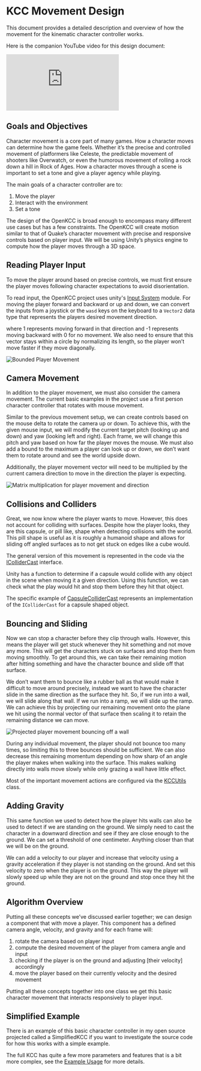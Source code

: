 # KCC Movement Design

This document provides a detailed description and overview of how the
movement for the kinematic character controller works.

Here is the companion YouTube video for this design document:

<!-- markdownlint-disable MD013 -->
<!-- markdownlint-disable MD033 -->
<!-- Disable line length lint rule for portion of embed -->
<div class="videoWrapper">
<iframe
    src="https://www.youtube.com/embed/s-99Z_W8bcQ"
    title="Moving Characters in Games – Kinematic Character Controller in Unity"
    frameborder="0"
    allow="accelerometer; autoplay; clipboard-write; encrypted-media; gyroscope; picture-in-picture"
    allowfullscreen></iframe>
</div>
<!-- markdownlint-enable MD013 -->

## Goals and Objectives

Character movement is a core part of many games. How a character moves can
determine how the game feels. Whether it’s the precise and controlled movement
of platformers like Celeste, the predictable movement of shooters like
Overwatch, or even the humorous movement of rolling a rock down a hill in Rock
of Ages. How a character moves through a scene is important to set a tone
and give a player agency while playing.

The main goals of a character controller are to:

1. Move the player
1. Interact with the environment
1. Set a tone

The design of the OpenKCC is broad enough to encompass many different use
cases but has a few constraints.
The OpenKCC will create motion similar to that of Quake’s character movement
with precise and responsive controls based on player input.
We will be using Unity’s physics engine to compute how the player moves
through a 3D space.

## Reading Player Input

To move the player around based on precise controls, we must first ensure
the player moves following character expectations to avoid disorientation.

To read input, the OpenKCC project uses unity's [Input System](https://docs.unity3d.com/Packages/com.unity.inputsystem@1.3/manual/index.html)
module. For moving the player forward and backward
or up and down, we can convert the inputs from a joystick or
the `wasd` keys on the keyboard to a `Vector2` data type that
represents the players desired movement direction.

where 1 represents moving forward in that direction and -1 represents moving
backward with 0 for no movement. We also need to ensure that this vector
stays within a circle by normalizing its length, so the player won’t move
faster if they move diagonally.

![Bounded Player Movement](../../resources/design/bounded-movement.png)

## Camera Movement

In addition to the player movement, we must also consider the camera movement.
The current basic examples in the project use a first person character
controller that rotates with mouse movement.

Similar to the previous movement setup, we can create controls based
on the mouse delta to rotate the camera up or down.
To achieve this, with the given mouse input, we will modify the current target
pitch (looking up and down) and yaw (looking left and right).
Each frame, we will change this pitch and yaw based on how far the
player moves the mouse. We must also add a bound to the maximum a
player can look up or down, we don’t want them to rotate around and see
the world upside down.

Additionally, the player movement vector will need to be multiplied by
the current camera direction to move in the direction the player is expecting.

![Matrix multiplication for player movement and direction](../../resources/design/multiply-movement.png)

## Collisions and Colliders

Great, we now know where the player wants to move. However, this does not
account for colliding with surfaces. Despite how the player looks, they are
this capsule, or pill like, shape when detecting collisions with the world.
This pill shape is useful as it is roughly a humanoid shape and allows for
sliding off angled surfaces as to not get stuck on edges like a cube would.

The general version of this movement is represented in the code via
the [IColliderCast](xref:nickmaltbie.OpenKCC.Utils.IColliderCast) interface.

Unity has a function to determine if a capsule would collide with any object
in the scene when moving it a given direction. Using this function, we can
check what the play would hit and stop them before they hit that object.

The specific example of [CapsuleColliderCast](xref:nickmaltbie.OpenKCC.Utils.CapsuleColliderCast)
represents an implementation of the `IColliderCast` for a capsule shaped object.

## Bouncing and Sliding

Now we can stop a character before they clip through walls. However, this means
the player will get stuck whenever they hit something and not move any more.
This will get the characters stuck on surfaces and stop them from moving
smoothly. To get around this, we can take their remaining motion after hitting
something and have the character bounce and slide off that surface.

We don’t want them to bounce like a rubber ball as that would make it difficult
to move around precisely, instead we want to have the character slide in the
same direction as the surface they hit. So, if we run into a wall, we will
slide along that wall. If we run into a ramp, we will slide up the ramp.
We can achieve this by projecting our remaining movement onto the plane we hit
using the normal vector of that surface then scaling it to retain the remaining
distance we can move.

![Projected player movement bouncing off a wall](../../resources/design/projected-movement.png)

During any individual movement, the player should not bounce too many times, so
limiting this to three bounces should be sufficient.
We can also decrease this remaining momentum depending on how sharp of an angle
the player makes when walking into the surface. This makes walking directly into
walls move slowly while only grazing a wall have little effect.

Most of the important movement actions are configured via the
[KCCUtils](xref:nickmaltbie.OpenKCC.Utils.KCCUtils) class.

## Adding Gravity

This same function we used to detect how the player hits walls can also be
used to detect if we are standing on the ground. We simply need to cast
the character in a downward direction and see if they are close enough
to the ground. We can set a threshold of one centimeter. Anything closer
than that we will be on the ground.

We can add a velocity to our player and increase that velocity
using a gravity acceleration if they player is not standing on
the ground. And set this velocity to zero when the player is on the ground.
This way the player will slowly speed up while they are not on the ground
and stop once they hit the ground.

## Algorithm Overview

Putting all these concepts we’ve discussed earlier together; we can design a
component that with move a player. This component has a defined camera angle,
velocity, and gravity and for each frame will:

1. rotate the camera based on player input
1. compute the desired movement of the player from camera angle and input
1. checking if the player is on the ground and adjusting [their velocity] accordingly
1. move the player based on their currently velocity and the desired movement

Putting all these concepts together into one class we get this basic character
movement that interacts responsively to player input.

## Simplified Example

There is an example of this basic character controller in my open source
projected called a SimplifiedKCC if you want to investigate the source code for
how this works with a simple example.

The full KCC has quite a few more parameters and features that is a bit
more complex, see the [Example Usage](../usage.md) for more details.
